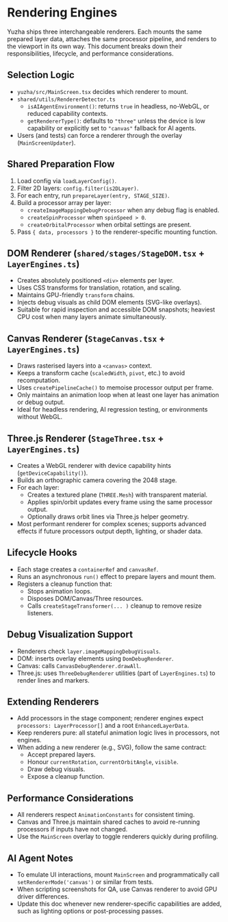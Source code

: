 # Rendering Engines

Yuzha ships three interchangeable renderers. Each mounts the same prepared layer data, attaches the same processor pipeline, and renders to the viewport in its own way. This document breaks down their responsibilities, lifecycle, and performance considerations.

## Selection Logic
- `yuzha/src/MainScreen.tsx` decides which renderer to mount.
- `shared/utils/RendererDetector.ts`
  - `isAIAgentEnvironment()`: returns `true` in headless, no-WebGL, or reduced capability contexts.
  - `getRendererType()`: defaults to `"three"` unless the device is low capability or explicitly set to `"canvas"` fallback for AI agents.
- Users (and tests) can force a renderer through the overlay (`MainScreenUpdater`).

## Shared Preparation Flow
1. Load config via `loadLayerConfig()`.
2. Filter 2D layers: `config.filter(is2DLayer)`.
3. For each entry, run `prepareLayer(entry, STAGE_SIZE)`.
4. Build a processor array per layer:
   - `createImageMappingDebugProcessor` when any debug flag is enabled.
   - `createSpinProcessor` when `spinSpeed > 0`.
   - `createOrbitalProcessor` when orbital settings are present.
5. Pass `{ data, processors }` to the renderer-specific mounting function.

## DOM Renderer (`shared/stages/StageDOM.tsx` + `LayerEngines.ts`)
- Creates absolutely positioned `<div>` elements per layer.
- Uses CSS transforms for translation, rotation, and scaling.
- Maintains GPU-friendly `transform` chains.
- Injects debug visuals as child DOM elements (SVG-like overlays).
- Suitable for rapid inspection and accessible DOM snapshots; heaviest CPU cost when many layers animate simultaneously.

## Canvas Renderer (`StageCanvas.tsx` + `LayerEngines.ts`)
- Draws rasterised layers into a `<canvas>` context.
- Keeps a transform cache (`scaledWidth`, `pivot`, etc.) to avoid recomputation.
- Uses `createPipelineCache()` to memoise processor output per frame.
- Only maintains an animation loop when at least one layer has animation or debug output.
- Ideal for headless rendering, AI regression testing, or environments without WebGL.

## Three.js Renderer (`StageThree.tsx` + `LayerEngines.ts`)
- Creates a WebGL renderer with device capability hints (`getDeviceCapability()`).
- Builds an orthographic camera covering the 2048 stage.
- For each layer:
  - Creates a textured plane (`THREE.Mesh`) with transparent material.
  - Applies spin/orbit updates every frame using the same processor output.
  - Optionally draws orbit lines via Three.js helper geometry.
- Most performant renderer for complex scenes; supports advanced effects if future processors output depth, lighting, or shader data.

## Lifecycle Hooks
- Each stage creates a `containerRef` and `canvasRef`.
- Runs an asynchronous `run()` effect to prepare layers and mount them.
- Registers a cleanup function that:
  - Stops animation loops.
  - Disposes DOM/Canvas/Three resources.
  - Calls `createStageTransformer(... )` cleanup to remove resize listeners.

## Debug Visualization Support
- Renderers check `layer.imageMappingDebugVisuals`.
- DOM: inserts overlay elements using `DomDebugRenderer`.
- Canvas: calls `CanvasDebugRenderer.drawAll`.
- Three.js: uses `ThreeDebugRenderer` utilities (part of `LayerEngines.ts`) to render lines and markers.

## Extending Renderers
- Add processors in the stage component; renderer engines expect `processors: LayerProcessor[]` and a root `EnhancedLayerData`.
- Keep renderers pure: all stateful animation logic lives in processors, not engines.
- When adding a new renderer (e.g., SVG), follow the same contract:
  - Accept prepared layers.
  - Honour `currentRotation`, `currentOrbitAngle`, `visible`.
  - Draw debug visuals.
  - Expose a cleanup function.

## Performance Considerations
- All renderers respect `AnimationConstants` for consistent timing.
- Canvas and Three.js maintain shared caches to avoid re-running processors if inputs have not changed.
- Use the `MainScreen` overlay to toggle renderers quickly during profiling.

## AI Agent Notes
- To emulate UI interactions, mount `MainScreen` and programmatically call `setRendererMode('canvas')` or similar from tests.
- When scripting screenshots for QA, use Canvas renderer to avoid GPU driver differences.
- Update this doc whenever new renderer-specific capabilities are added, such as lighting options or post-processing passes.
